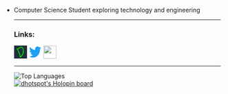 <head>
    <meta name="viewport" content="width=device">
    <meta charset="encoding="UTF-8" />
    <link rel="stylesheet" href="style.css" type="text/css">
</head>
<body class="main">
<ul>
  <li>Computer Science Student exploring technology and engineering</li>
  <hr>
  <h3> Links: </h3>
<a class="mtext" href="https://www.dhotspot.dev"><img src="logo.ico" alt="dhotspot.dev" width="30" height="30"></a>
<a class="mtext" href="https://www.twitter.com/DmitriyShumkin"><img src="twitter.png" alt="twitter.com" width="30" height="30"></a>
<a class="mtext" href="https://dhotspotblog.wordpress.com"><img src="https://dhotspotblog.files.wordpress.com/2022/06/image-4.jpg?w=150" width="30" height="30"></a>
  <hr>
<img src="https://github-readme-stats.vercel.app/api/top-langs/?username=DmitriyShum&amp;hide=Makefile&amp;theme=react" alt="Top Languages">
<br>
<a href="https://holopin.io/@dhotspot"><img src="https://holopin.io/api/user/board?user=dhotspot" alt="dhotspot&#39;s Holopin board"></a></ul>
</body>
